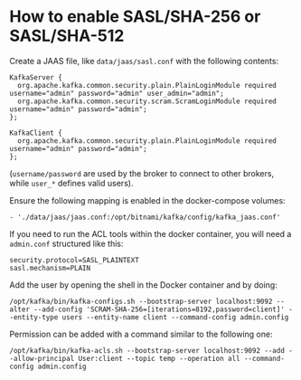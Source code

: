 # How to enable SASL/SHA-256 or SASL/SHA-512

Create a JAAS file, like `data/jaas/sasl.conf` with the following contents:

```
KafkaServer {
  org.apache.kafka.common.security.plain.PlainLoginModule required username="admin" password="admin" user_admin="admin";
  org.apache.kafka.common.security.scram.ScramLoginModule required username="admin" password="admin";
};

KafkaClient {
  org.apache.kafka.common.security.plain.PlainLoginModule required username="admin" password="admin";
};
```

(`username/password` are used by the broker to connect to other brokers, while `user_*` defines valid users).

Ensure the following mapping is enabled in the docker-compose volumes:

```
- './data/jaas/jaas.conf:/opt/bitnami/kafka/config/kafka_jaas.conf'
```

If you need to run the ACL tools within the docker container, you will need a `admin.conf` structured like this:

```
security.protocol=SASL_PLAINTEXT
sasl.mechanism=PLAIN
```

Add the user by opening the shell in the Docker container and by doing:

```
/opt/kafka/bin/kafka-configs.sh --bootstrap-server localhost:9092 --alter --add-config 'SCRAM-SHA-256=[iterations=8192,password=client]' --entity-type users --entity-name client --command-config admin.config
```

Permission can be added with a command similar to the following one:

```
/opt/kafka/bin/kafka-acls.sh --bootstrap-server localhost:9092 --add --allow-principal User:client --topic temp --operation all --command-config admin.config
```
